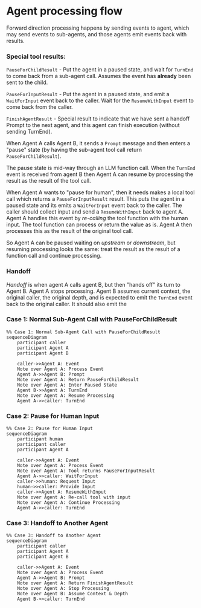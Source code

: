 # Agent processing flow

Forward direction processing happens by sending events to agent, which may send
events to sub-agents, and those agents emit events back with results.

### Special tool results:

`PauseForChildResult`  - Put the agent in a paused state, and wait for `TurnEnd` to come
back from a sub-agent call. Assumes the event has **already** been sent to the child.

`PauseForInputResult`  - Put the agent in a paused state, and emit a `WaitForInput`
event back to the caller. Wait for the `ResumeWithInput` event to come back from the caller.

`FinishAgentResult` - Special result to indicate that we have sent a handoff Prompt
to the next agent, and this agent can finish execution (without sending TurnEnd).

When Agent A calls Agent B, it sends a `Prompt` message and then enters a "pause" state
(by having the sub-agent tool call return `PauseForChildResult`).

The pause state is mid-way through an LLM function call. When the `TurnEnd` event is 
received from agent B then Agent A can resume by processing the result as the
result of the tool call.

When Agent A wants to "pause for human", then it needs makes a local tool
call which returns a `PauseForInputResult` result. This puts the agent in a paused
state and its emits a `WaitForInput` event back to the caller. 
The caller should collect input and send a `ResumeWithInput` back to agent A.
Agent A handles this event by _re-calling_ the tool function with the human
input. The tool function can process or return the value as is. Agent A then
processes this as the result of the original tool call.

So Agent A can be paused waiting on _upstream_ or _downstream_, but resuming
processing looks the same: treat the result as the result of a function call
and continue processing.

### Handoff

_Handoff_ is when agent A calls agent B, but then "hands off" its turn to Agent B.
Agent A stops processing. Agent B assumes current context, the original caller,
the original depth, and is expected to emit the `TurnEnd` event back to the original
caller. It should also emit the 


### Case 1: Normal Sub-Agent Call with PauseForChildResult

```mermaid
%% Case 1: Normal Sub-Agent Call with PauseForChildResult
sequenceDiagram
    participant caller
    participant Agent A
    participant Agent B
    
    caller->>Agent A: Event
    Note over Agent A: Process Event
    Agent A->>Agent B: Prompt
    Note over Agent A: Return PauseForChildResult
    Note over Agent A: Enter Paused State
    Agent B->>Agent A: TurnEnd
    Note over Agent A: Resume Processing
    Agent A->>caller: TurnEnd

```

### Case 2: Pause for Human Input

```mermaid
%% Case 2: Pause for Human Input
sequenceDiagram
    participant human
    participant caller
    participant Agent A
    
    caller->>Agent A: Event
    Note over Agent A: Process Event
    Note over Agent A: Tool returns PauseForInputResult
    Agent A->>caller: WaitForInput
    caller->>human: Request Input
    human->>caller: Provide Input
    caller->>Agent A: ResumeWithInput
    Note over Agent A: Re-call tool with input
    Note over Agent A: Continue Processing
    Agent A->>caller: TurnEnd
```

### Case 3: Handoff to Another Agent

```mermaid
%% Case 3: Handoff to Another Agent
sequenceDiagram
    participant caller
    participant Agent A
    participant Agent B
    
    caller->>Agent A: Event
    Note over Agent A: Process Event
    Agent A->>Agent B: Prompt
    Note over Agent A: Return FinishAgentResult
    Note over Agent A: Stop Processing
    Note over Agent B: Assume Context & Depth
    Agent B->>caller: TurnEnd
```

